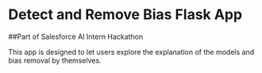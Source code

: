 # Detect and Remove Bias Flask App

##Part of Salesforce AI Intern Hackathon

This app is designed to let users explore the explanation of the models and bias removal by themselves.
